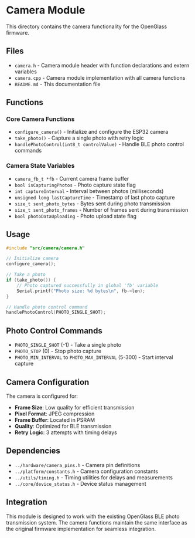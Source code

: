 # Camera Module

This directory contains the camera functionality for the OpenGlass firmware.

## Files

- `camera.h` - Camera module header with function declarations and extern variables
- `camera.cpp` - Camera module implementation with all camera functions
- `README.md` - This documentation file

## Functions

### Core Camera Functions
- `configure_camera()` - Initialize and configure the ESP32 camera
- `take_photo()` - Capture a single photo with retry logic
- `handlePhotoControl(int8_t controlValue)` - Handle BLE photo control commands

### Camera State Variables
- `camera_fb_t *fb` - Current camera frame buffer
- `bool isCapturingPhotos` - Photo capture state flag
- `int captureInterval` - Interval between photos (milliseconds)
- `unsigned long lastCaptureTime` - Timestamp of last photo capture
- `size_t sent_photo_bytes` - Bytes sent during photo transmission
- `size_t sent_photo_frames` - Number of frames sent during transmission
- `bool photoDataUploading` - Photo upload state flag

## Usage

```cpp
#include "src/camera/camera.h"

// Initialize camera
configure_camera();

// Take a photo
if (take_photo()) {
    // Photo captured successfully in global 'fb' variable
    Serial.printf("Photo size: %d bytes\n", fb->len);
}

// Handle photo control command
handlePhotoControl(PHOTO_SINGLE_SHOT);
```

## Photo Control Commands

- `PHOTO_SINGLE_SHOT` (-1) - Take a single photo
- `PHOTO_STOP` (0) - Stop photo capture
- `PHOTO_MIN_INTERVAL` to `PHOTO_MAX_INTERVAL` (5-300) - Start interval capture

## Camera Configuration

The camera is configured for:
- **Frame Size**: Low quality for efficient transmission
- **Pixel Format**: JPEG compression
- **Frame Buffer**: Located in PSRAM
- **Quality**: Optimized for BLE transmission
- **Retry Logic**: 3 attempts with timing delays

## Dependencies

- `../hardware/camera_pins.h` - Camera pin definitions
- `../platform/constants.h` - Camera configuration constants
- `../utils/timing.h` - Timing utilities for delays and measurements
- `../core/device_status.h` - Device status management

## Integration

This module is designed to work with the existing OpenGlass BLE photo transmission system. The camera functions maintain the same interface as the original firmware implementation for seamless integration. 